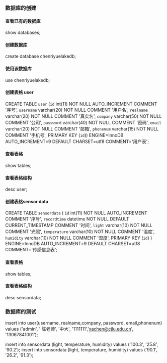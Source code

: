 ### 数据库的创建
#### 查看已有的数据库
show databases;

#### 创建数据库
create database chenriyuelakedb; 

#### 使用该数据库
use chenriyuelakedb;   

#### 创建表格 user
CREATE TABLE `user` (`id` int(11) NOT NULL AUTO_INCREMENT COMMENT '序号', `username` varchar(20) NOT NULL COMMENT '用户名', `realname` varchar(20) NOT NULL COMMENT '真实名', `company` varchar(50) NOT NULL COMMENT '公司', `password` varchar(40) NOT NULL COMMENT '密码', `email` varchar(20) NOT NULL COMMENT '邮箱', `phonenum` varchar(15) NOT NULL COMMENT '手机号', PRIMARY KEY (`id`)) ENGINE=InnoDB AUTO_INCREMENT=9 DEFAULT CHARSET=utf8 COMMENT='用户表'; 

#### 查看表格
show tables;

#### 查看表格结构
desc user;

#### 创建表格sensor data
CREATE TABLE `sensordata` ( `id` int(11) NOT NULL AUTO_INCREMENT COMMENT '序号', `recordtime` datetime NOT NULL DEFAULT CURRENT_TIMESTAMP COMMENT '时间', `light` varchar(10) NOT NULL COMMENT '光照', `temperature` varchar(10) NOT NULL COMMENT '温度', `humidity` varchar(10) NOT NULL COMMENT '湿度', PRIMARY KEY (`id`) ) ENGINE=InnoDB AUTO_INCREMENT=9 DEFAULT CHARSET=utf8 COMMENT='传感信息表';

#### 查看表格
show tables;

#### 查看表格结构
desc sensordata;

### 数据库的测试
insert into user(username, realname,company, password, email,phonenum) values ('admin', ' 陈老师', '中大', '1111111','xachen@cjlu.edu.cn', '13067841001'); 


insert into sensordata (light, temperature, humidity) values ('100.3', '25.8', '90.2'); 
insert into sensordata (light, temperature, humidity) values ('90.1', '26.2', '91.3'); 